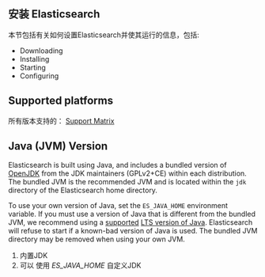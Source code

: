 ## 安装 Elasticsearch

本节包括有关如何设置Elasticsearch并使其运行的信息，包括:

- Downloading
- Installing
- Starting
- Configuring





## Supported platforms

所有版本支持的： [Support Matrix](https://www.elastic.co/support/matrix)







## Java (JVM) Version

Elasticsearch is built using Java, and includes a bundled version of [OpenJDK](https://openjdk.java.net/) from the JDK maintainers (GPLv2+CE) within each distribution. The bundled JVM is the recommended JVM and is located within the `jdk` directory of the Elasticsearch home directory.



To use your own version of Java, set the `ES_JAVA_HOME` environment variable. If you must use a version of Java that is different from the bundled JVM, we recommend using a [supported](https://www.elastic.co/support/matrix) [LTS version of Java](https://www.oracle.com/technetwork/java/eol-135779.html). Elasticsearch will refuse to start if a known-bad version of Java is used. The bundled JVM directory may be removed when using your own JVM.

1. 内置JDK
2. 可以  使用 *ES_JAVA_HOME*  自定义JDK 


